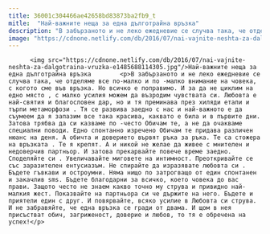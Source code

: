 ```yaml
---
title: 36001c304466ae42658bd83873ba2fb9_t
mitle:  "Най-важните неща за една дълготрайна връзка"
description: "В забързаното и не леко ежедневие се случва така, че отделяме все по-малко и по -малко внимание на човека, с когото сме във връзка. Но всичко е поправимо. И за да не циклим на едно място , с малко усилия можем да възродим чувствата си. Любовта е най-святия и благословен дар, но и тя преминава …"
image: "https://cdnone.netlify.com/db/2016/07/nai-vajnite-neshta-za-dalgotraina-vruzka-e1485688114305.jpg"
---
```


          <img src="https://cdnone.netlify.com/db/2016/07/nai-vajnite-neshta-za-dalgotraina-vruzka-e1485688114305.jpg"/>Най-важните неща за една дълготрайна връзка        <p>В забързаното и не леко ежедневие се случва така, че отделяме все по-малко и по -малко внимание на човека, с когото сме във връзка. Но всичко е поправимо. И за да не циклим на едно място , с малко усилия можем да възродим чувствата си. Любовта е най-святия и благословен дар, но и тя преминава през хиляди етапи и търпи метаморфози . Тя се развива заедно с нас и най-важното е да съумеем да я запазим все така красива, каквато е била и в първите дни. Затова трябва да си казваме по -често Обичам те, а не да очакваме специални поводи. Едно спонтанно изречено Обичам те придава различен нюанс на деня. А обичта и доверието вървят ръка за ръка. Те са стожера на връзката . Те я крепят. А и никой не желае да живее с мнителен и недоверчив партньор. И затова прекарвайте повече време заедно. Споделяйте си . Увеличавайте миговете на интимност. Преоткривайте се със заразителен ентусиазъм. Не спирайте да изразявате любовта си . Бъдете гъвкави и остроумни. Няма нищо по затрогващо от един спонтанен и закачлив sms. Бъдете благодарни за всичко, което човека до вас прави. Защото често не знаем какво точно му струва и привидно най-малкия жест. Показвайте на партньора си че държите на него. Бъдете и приятели един с друг. И повярвайте, всяко усилие в Любовта си струва. И не забравяйте, че една връзка се гради от двама. И щом в нея присъстват обич, загриженост, доверие и любов, то тя е обречена на успех!</p>        